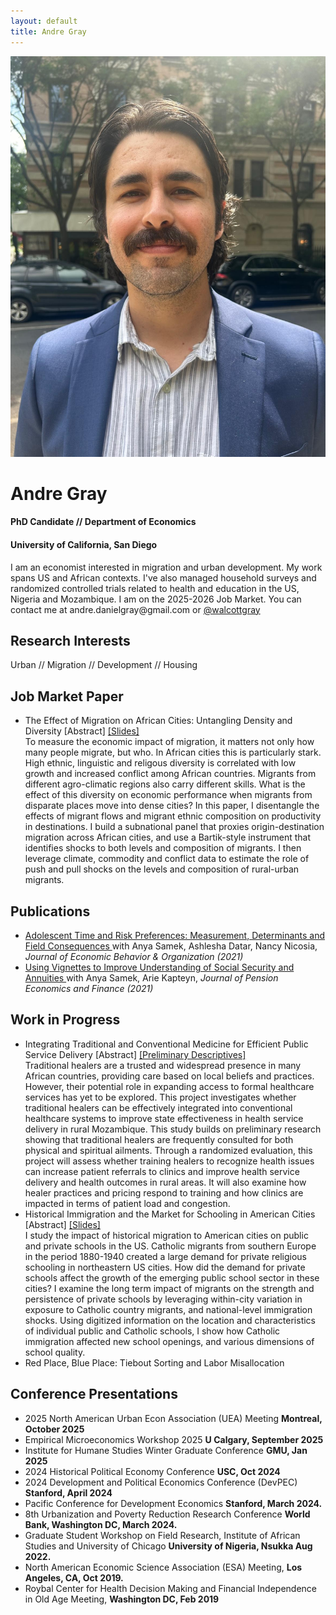 ```yaml
---
layout: default
title: Andre Gray
---
```

 <div class="profile-header">
    <img class="profile-picture" src="/assets/headshot_nyc.jpg" alt="Andre Gray" />
    <div class="profile-text">
      <h1>Andre Gray</h1>
      <div class="subtitle">
        <h4>PhD Candidate // Department of Economics</h4>
        <h4>University of California, San Diego</h4>
      </div>
      <p class="blurb">
        I am an economist interested in migration and urban development. My work spans US and African contexts. I've also managed household surveys and randomized controlled trials related to health and education in the US, Nigeria and Mozambique. I am on the 2025-2026 Job Market. You can contact me at andre.danielgray@gmail.com or <a href="https://x.com/walcottgray">@walcottgray</a>
      </p>
    </div>
  </div>


    
    
  <div class="right">
	<h2> Research Interests </h2>
      <p class="subtitle">
        Urban // Migration // Development // Housing
      </p>
	  <h2> Job Market Paper </h2>
	  	<ul class="papers">
			<li> The Effect of Migration on African Cities: Untangling Density and Diversity
    <span class="clickable-paper"> [Abstract] </span> 
    <a href="/assets/ethnic_cities_5-13-25.pdf">[Slides]</a>
    <div class="abstract">
      To measure the economic impact of migration, it matters not only how many people migrate, but who. In African cities this is particularly stark. High ethnic, linguistic and religous diversity is correlated with low growth and increased conflict among African countries. Migrants from different agro-climatic regions also carry different skills. What is the effect of this diversity on economic performance when migrants from disparate places move into dense cities? In this paper, I disentangle the effects of migrant flows and migrant ethnic composition on productivity in destinations. I build a subnational panel that proxies origin-destination migration across African cities, and use a Bartik-style instrument that identifies shocks to both levels and composition of migrants. I then leverage climate, commodity and conflict data to estimate the role of push and pull shocks on the levels and composition of rural-urban migrants.
    </div>
  </li>
			</ul>
	  <h2> Publications </h2>
	  	<ul class="papers">
		<li class="papers"> <a href="https://www.sciencedirect.com/science/article/pii/S0167268120304820?casa_token=8i7I0Rx2ps4AAAAA:U1CrwwtcLwwwf6He2X5C9PHpnWjNQEbt4sH-iQz127j79Kte6Pya8BTJ1nlF_ZMg7PHFgNvzcw"> Adolescent Time and Risk Preferences:
		Measurement, Determinants and Field Consequences </a> with Anya Samek, Ashlesha Datar, Nancy Nicosia, <i>Journal of Economic Behavior & Organization (2021)</i> </li>
	  	<li class="papers"> <a href="https://www.nber.org/papers/w26176.pdf"> Using Vignettes to Improve Understanding of Social Security and
			Annuities </a>  with Anya Samek, Arie Kapteyn, <i>Journal of Pension Economics and Finance (2021)</i> </li>
	  	</ul>
	<h2> Work in Progress </h2>
<ul class="papers">
<li> Integrating Traditional and Conventional Medicine for Efficient Public Service Delivery
<span class="clickable-paper"> [Abstract] </span> 
  <a href="/assets/paper_draft.pdf">[Preliminary Descriptives]</a> 
<div class="abstract">
Traditional healers are a trusted and widespread presence in many African countries, providing care based on local beliefs and practices. However, their potential role in expanding access to formal healthcare services has yet to be explored. This project investigates whether traditional healers can be effectively integrated into conventional healthcare systems to improve state effectiveness in health service delivery in rural Mozambique. This study builds on preliminary research showing that traditional healers are frequently consulted for both physical and spiritual ailments. Through a randomized evaluation, this project will assess whether training healers to recognize health issues can increase patient referrals to clinics and improve health service delivery and health outcomes in
rural areas. It will also examine how healer practices and pricing respond to training and how clinics are impacted in terms of patient load and congestion. 
    </div>
</li>
<li> Historical Immigration and the Market for Schooling in American Cities
<span class="clickable-paper"> [Abstract] </span> 
  <a href="#">[Slides]</a> 
<div class="abstract">
I study the impact of historical migration to American cities on public and private schools in the US. Catholic migrants from southern Europe in the period 1880-1940 created a large demand for private religious schooling in northeastern US cities. How did the demand for private schools affect the growth of the emerging public school sector in these cities? I examine the long term impact of migrants on the strength and persistence of private schools by leveraging within-city variation in exposure to Catholic country migrants, and national-level immigration shocks. Using digitized information on the location and characteristics of individual public and Catholic schools, I show how Catholic immigration affected new school openings, and various dimensions of school quality.
    </div>
</li>
<li> Red Place, Blue Place: Tiebout Sorting and Labor Misallocation
</li>
	  	</ul>
	  <h2> Conference Presentations </h2>
	  	<ul class="presentations">
<li class="presentations"> 2025 North American Urban Econ Association (UEA) Meeting  <b> Montreal, October 2025</b>
</li>
<li class="presentations"> Empirical Microeconomics Workshop 2025  <b>U Calgary, September 2025</b>
</li>
<li class="presentations"> Institute for Humane Studies Winter Graduate Conference  <b>GMU, Jan 2025</b>
</li>
<li class="presentations"> 2024 Historical Political Economy Conference  <b>USC, Oct 2024</b>
</li>
<li class="presentations"> 2024 Development and Political Economics Conference (DevPEC)  <b>Stanford, April 2024</b>
</li>
<li class="presentations"> Pacific Conference for Development Economics <b> Stanford, March 2024.</b>
			</li>
			<li class="presentations"> 8th Urbanization and Poverty Reduction Research Conference <b> World Bank, Washington DC, March 2024.</b>
			</li>
		<li class="presentations"> Graduate Student Workshop on Field Research, Institute of African Studies and University of Chicago <b> University of Nigeria, Nsukka Aug 2022.</b>
			</li>
		<li class="presentations"> North American Economic Science Association (ESA) Meeting, <b> Los Angeles, CA, Oct 2019.</b>
			</li>
		<li class="presentations">  Roybal Center for Health Decision Making and Financial Independence in Old Age Meeting, <b> Washington DC, Feb 2019 </b>  </li>
	  	</ul>
    </div>

   <script>
document.addEventListener("DOMContentLoaded", function () {
  document.querySelectorAll(".clickable-paper").forEach(function (el) {
    el.style.cursor = "pointer";
    el.addEventListener("click", function () {
      const abstract = el.parentElement.querySelector(".abstract");
      if (abstract) {
        abstract.style.display = (abstract.style.display === "block") ? "none" : "block";
      }
    });
  });
});
	   </script>

    
    
